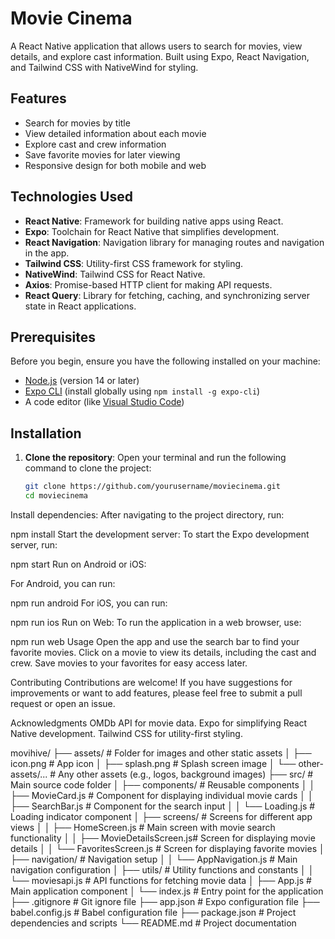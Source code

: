 # Movie Cinema

A React Native application that allows users to search for movies, view details, and explore cast information. Built using Expo, React Navigation, and Tailwind CSS with NativeWind for styling.

## Features

- Search for movies by title
- View detailed information about each movie
- Explore cast and crew information
- Save favorite movies for later viewing
- Responsive design for both mobile and web

## Technologies Used

- **React Native**: Framework for building native apps using React.
- **Expo**: Toolchain for React Native that simplifies development.
- **React Navigation**: Navigation library for managing routes and navigation in the app.
- **Tailwind CSS**: Utility-first CSS framework for styling.
- **NativeWind**: Tailwind CSS for React Native.
- **Axios**: Promise-based HTTP client for making API requests.
- **React Query**: Library for fetching, caching, and synchronizing server state in React applications.

## Prerequisites

Before you begin, ensure you have the following installed on your machine:

- [Node.js](https://nodejs.org/) (version 14 or later)
- [Expo CLI](https://docs.expo.dev/get-started/installation/) (install globally using `npm install -g expo-cli`)
- A code editor (like [Visual Studio Code](https://code.visualstudio.com/))

## Installation

1. **Clone the repository**:
   Open your terminal and run the following command to clone the project:
   ```bash
   git clone https://github.com/yourusername/moviecinema.git
   cd moviecinema
Install dependencies: After navigating to the project directory, run:

npm install
Start the development server: To start the Expo development server, run:

npm start
Run on Android or iOS:

For Android, you can run:

npm run android
For iOS, you can run:

npm run ios
Run on Web: To run the application in a web browser, use:

npm run web
Usage
Open the app and use the search bar to find your favorite movies.
Click on a movie to view its details, including the cast and crew.
Save movies to your favorites for easy access later.

Contributing
Contributions are welcome! If you have suggestions for improvements or want to add features, please feel free to submit a pull request or open an issue.

Acknowledgments
OMDb API for movie data.
Expo for simplifying React Native development.
Tailwind CSS for utility-first styling.


movihive/
├── assets/                     # Folder for images and other static assets
│   ├── icon.png                # App icon
│   ├── splash.png              # Splash screen image
│   └── other-assets/...        # Any other assets (e.g., logos, background images)
├── src/                        # Main source code folder
│   ├── components/             # Reusable components
│   │   ├── MovieCard.js        # Component for displaying individual movie cards
│   │   ├── SearchBar.js        # Component for the search input
│   │   └── Loading.js          # Loading indicator component
│   ├── screens/                # Screens for different app views
│   │   ├── HomeScreen.js       # Main screen with movie search functionality
│   │   ├── MovieDetailsScreen.js# Screen for displaying movie details
│   │   └── FavoritesScreen.js   # Screen for displaying favorite movies
│   ├── navigation/             # Navigation setup
│   │   └── AppNavigation.js     # Main navigation configuration
│   ├── utils/                  # Utility functions and constants
│   │   └── moviesapi.js        # API functions for fetching movie data
│   ├── App.js                  # Main application component
│   └── index.js                # Entry point for the application
├── .gitignore                  # Git ignore file
├── app.json                    # Expo configuration file
├── babel.config.js             # Babel configuration file
├── package.json                # Project dependencies and scripts
└── README.md                   # Project documentation
 
 
